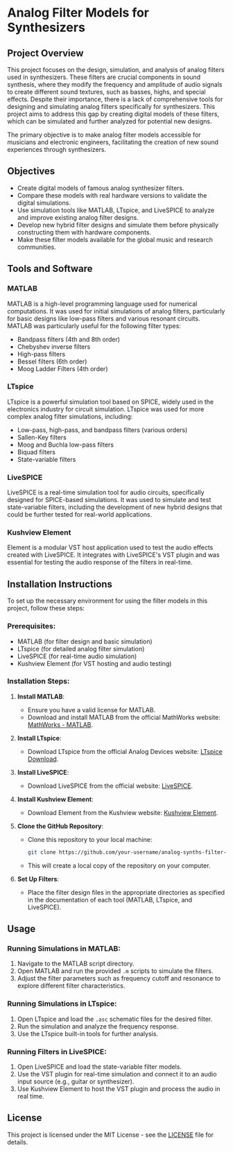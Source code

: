 # Analog Filter Models for Synthesizers

## Project Overview

This project focuses on the design, simulation, and analysis of analog filters used in synthesizers. These filters are crucial components in sound synthesis, where they modify the frequency and amplitude of audio signals to create different sound textures, such as basses, highs, and special effects. Despite their importance, there is a lack of comprehensive tools for designing and simulating analog filters specifically for synthesizers. This project aims to address this gap by creating digital models of these filters, which can be simulated and further analyzed for potential new designs.

The primary objective is to make analog filter models accessible for musicians and electronic engineers, facilitating the creation of new sound experiences through synthesizers.

## Objectives

- Create digital models of famous analog synthesizer filters.
- Compare these models with real hardware versions to validate the digital simulations.
- Use simulation tools like MATLAB, LTspice, and LiveSPICE to analyze and improve existing analog filter designs.
- Develop new hybrid filter designs and simulate them before physically constructing them with hardware components.
- Make these filter models available for the global music and research communities.

## Tools and Software

### MATLAB
MATLAB is a high-level programming language used for numerical computations. It was used for initial simulations of analog filters, particularly for basic designs like low-pass filters and various resonant circuits. MATLAB was particularly useful for the following filter types:
- Bandpass filters (4th and 8th order)
- Chebyshev inverse filters
- High-pass filters
- Bessel filters (6th order)
- Moog Ladder Filters (4th order)

### LTspice
LTspice is a powerful simulation tool based on SPICE, widely used in the electronics industry for circuit simulation. LTspice was used for more complex analog filter simulations, including:
- Low-pass, high-pass, and bandpass filters (various orders)
- Sallen-Key filters
- Moog and Buchla low-pass filters
- Biquad filters
- State-variable filters

### LiveSPICE
LiveSPICE is a real-time simulation tool for audio circuits, specifically designed for SPICE-based simulations. It was used to simulate and test state-variable filters, including the development of new hybrid designs that could be further tested for real-world applications.

### Kushview Element
Element is a modular VST host application used to test the audio effects created with LiveSPICE. It integrates with LiveSPICE's VST plugin and was essential for testing the audio response of the filters in real-time.

## Installation Instructions

To set up the necessary environment for using the filter models in this project, follow these steps:

### Prerequisites:
- MATLAB (for filter design and basic simulation)
- LTspice (for detailed analog filter simulation)
- LiveSPICE (for real-time audio simulation)
- Kushview Element (for VST hosting and audio testing)

### Installation Steps:
1. **Install MATLAB**:
   - Ensure you have a valid license for MATLAB.
   - Download and install MATLAB from the official MathWorks website: [MathWorks - MATLAB](https://www.mathworks.com/products/matlab.html).

2. **Install LTspice**:
   - Download LTspice from the official Analog Devices website: [LTspice Download](https://www.analog.com/en/design-center/design-tools-and-calculators/ltspice-simulator.html).
   
3. **Install LiveSPICE**:
   - Download LiveSPICE from the official website: [LiveSPICE](http://www.livespice.org/).

4. **Install Kushview Element**:
   - Download Element from the Kushview website: [Kushview Element](https://kushview.net/element/).

5. **Clone the GitHub Repository**:
   - Clone this repository to your local machine:
     ```bash
     git clone https://github.com/your-username/analog-synths-filter-models.git
     ```
   - This will create a local copy of the repository on your computer.

6. **Set Up Filters**:
   - Place the filter design files in the appropriate directories as specified in the documentation of each tool (MATLAB, LTspice, and LiveSPICE).

## Usage

### Running Simulations in MATLAB:
1. Navigate to the MATLAB script directory.
2. Open MATLAB and run the provided `.m` scripts to simulate the filters.
3. Adjust the filter parameters such as frequency cutoff and resonance to explore different filter characteristics.

### Running Simulations in LTspice:
1. Open LTspice and load the `.asc` schematic files for the desired filter.
2. Run the simulation and analyze the frequency response.
3. Use the LTspice built-in tools for further analysis.

### Running Filters in LiveSPICE:
1. Open LiveSPICE and load the state-variable filter models.
2. Use the VST plugin for real-time simulation and connect it to an audio input source (e.g., guitar or synthesizer).
3. Use Kushview Element to host the VST plugin and process the audio in real time.

## License

This project is licensed under the MIT License - see the [LICENSE](LICENSE) file for details.
